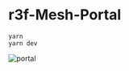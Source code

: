 # r3f-Mesh-Portal




```
yarn
yarn dev
```
![portal](https://github.com/Abacop6999/r3f-Mesh-Portal/assets/120139066/ea1afb94-4060-4692-9385-9d27ab5bf225)
